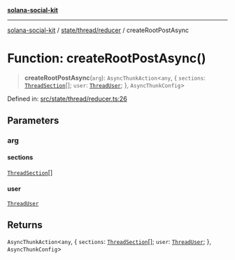 [**solana-social-kit**](../../../../README.md)

***

[solana-social-kit](../../../../README.md) / [state/thread/reducer](../README.md) / createRootPostAsync

# Function: createRootPostAsync()

> **createRootPostAsync**(`arg`): `AsyncThunkAction`\<`any`, \{ `sections`: [`ThreadSection`](../../../../components/thread/thread.types/interfaces/ThreadSection.md)[]; `user`: [`ThreadUser`](../../../../components/thread/thread.types/interfaces/ThreadUser.md); \}, `AsyncThunkConfig`\>

Defined in: [src/state/thread/reducer.ts:26](https://github.com/SendArcade/solana-social-starter/blob/03568260ca96ed63f77049843c721de1cb011893/src/state/thread/reducer.ts#L26)

## Parameters

### arg

#### sections

[`ThreadSection`](../../../../components/thread/thread.types/interfaces/ThreadSection.md)[]

#### user

[`ThreadUser`](../../../../components/thread/thread.types/interfaces/ThreadUser.md)

## Returns

`AsyncThunkAction`\<`any`, \{ `sections`: [`ThreadSection`](../../../../components/thread/thread.types/interfaces/ThreadSection.md)[]; `user`: [`ThreadUser`](../../../../components/thread/thread.types/interfaces/ThreadUser.md); \}, `AsyncThunkConfig`\>
